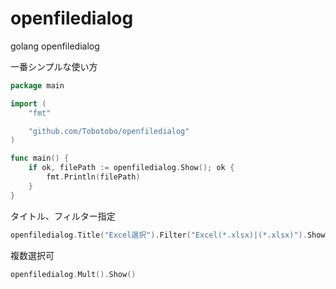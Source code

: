 # openfiledialog
golang openfiledialog

一番シンプルな使い方
``` go
package main

import (
	"fmt"

	"github.com/Tobotobo/openfiledialog"
)

func main() {
	if ok, filePath := openfiledialog.Show(); ok {
		fmt.Println(filePath)
	}
}
```
タイトル、フィルター指定
``` go
openfiledialog.Title("Excel選択").Filter("Excel(*.xlsx)|(*.xlsx)").Show()
```
複数選択可
``` go
openfiledialog.Mult().Show()
```
